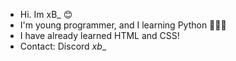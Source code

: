 - Hi. Im xB_ 😊
- I'm young programmer, and I learning Python 🐍🐍🐍
- I have already learned HTML and CSS!
- Contact: Discord _xb__
<!---
xB0bon/xB0bon is a ✨ special ✨ repository because its `README.md` (this file) appears on your GitHub profile.
You can click the Preview link to take a look at your changes.
--->
